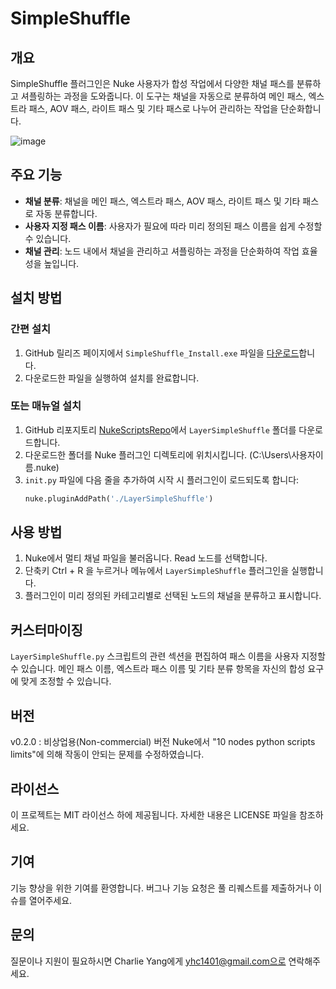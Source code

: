 # SimpleShuffle

## 개요

SimpleShuffle 플러그인은 Nuke 사용자가 합성 작업에서 다양한 채널 패스를 분류하고 셔플링하는 과정을 도와줍니다. 이 도구는 채널을 자동으로 분류하여 메인 패스, 엑스트라 패스, AOV 패스, 라이트 패스 및 기타 패스로 나누어 관리하는 작업을 단순화합니다.

![image](https://github.com/CharlieYang0040/NukeScriptsRepo/assets/129147417/f72a6160-aa39-45df-9799-fd46d981a342)


## 주요 기능

- **채널 분류**: 채널을 메인 패스, 엑스트라 패스, AOV 패스, 라이트 패스 및 기타 패스로 자동 분류합니다.
- **사용자 지정 패스 이름**: 사용자가 필요에 따라 미리 정의된 패스 이름을 쉽게 수정할 수 있습니다.
- **채널 관리**: 노드 내에서 채널을 관리하고 셔플링하는 과정을 단순화하여 작업 효율성을 높입니다.

## 설치 방법

### 간편 설치

1. GitHub 릴리즈 페이지에서 `SimpleShuffle_Install.exe` 파일을 [다운로드](https://github.com/CharlieYang0040/NukeScriptsRepo/releases/download/v0.1.0/SimpleShuffle_Install.exe)합니다. 
2. 다운로드한 파일을 실행하여 설치를 완료합니다.

### 또는 매뉴얼 설치

1. GitHub 리포지토리 [NukeScriptsRepo](https://github.com/CharlieYang0040/NukeScriptsRepo)에서 `LayerSimpleShuffle` 폴더를 다운로드합니다.
2. 다운로드한 폴더를 Nuke 플러그인 디렉토리에 위치시킵니다. (C:\Users\사용자이름\.nuke)
3. `init.py` 파일에 다음 줄을 추가하여 시작 시 플러그인이 로드되도록 합니다:
    ```python
    nuke.pluginAddPath('./LayerSimpleShuffle')
    ```

## 사용 방법

1. Nuke에서 멀티 채널 파일을 불러옵니다. Read 노드를 선택합니다.
2. 단축키 Ctrl + R 을 누르거나 메뉴에서 `LayerSimpleShuffle` 플러그인을 실행합니다.
3. 플러그인이 미리 정의된 카테고리별로 선택된 노드의 채널을 분류하고 표시합니다.

## 커스터마이징

`LayerSimpleShuffle.py` 스크립트의 관련 섹션을 편집하여 패스 이름을 사용자 지정할 수 있습니다. 메인 패스 이름, 엑스트라 패스 이름 및 기타 분류 항목을 자신의 합성 요구에 맞게 조정할 수 있습니다.

## 버전

v0.2.0 : 비상업용(Non-commercial) 버전 Nuke에서 "10 nodes python scripts limits"에 의해 작동이 안되는 문제를 수정하였습니다.

## 라이선스

이 프로젝트는 MIT 라이선스 하에 제공됩니다. 자세한 내용은 LICENSE 파일을 참조하세요.

## 기여

기능 향상을 위한 기여를 환영합니다. 버그나 기능 요청은 풀 리퀘스트를 제출하거나 이슈를 열어주세요.

## 문의

질문이나 지원이 필요하시면 Charlie Yang에게 yhc1401@gmail.com으로 연락해주세요.
